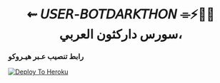 

<h1 align="center"><b> ⇜ 𝘜𝘚𝘌𝘙-𝘉𝘖𝘛𝘋𝘈𝘙𝘒𝘛𝘏𝘖𝘕 ⌯⚡🧑‍💻  </b> سورس داركثون العربي، </h1>

### رابط تنصيب عـبر هيـروكو ##
[![Deploy To Heroku](https://www.herokucdn.com/deploy/button.svg)](https://heroku.com/deploy?template=https://heroku.com/deploy?template=https://github.com/ekozthon/teletho-help)
